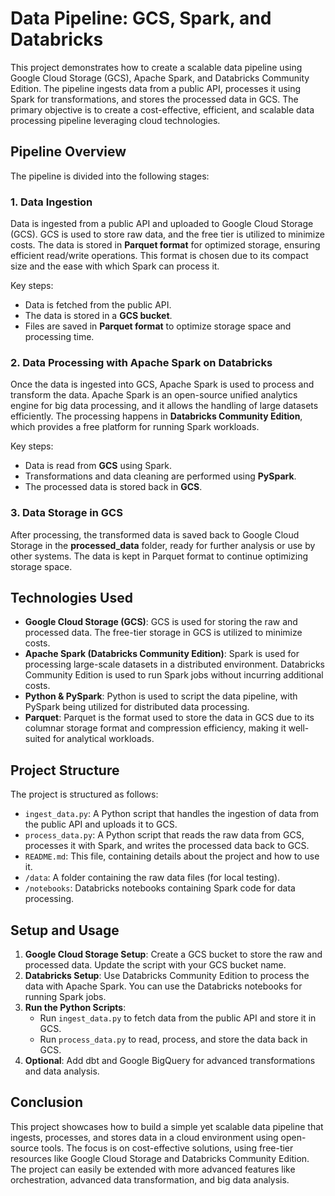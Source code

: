 # Data Pipeline: GCS, Spark, and Databricks

This project demonstrates how to create a scalable data pipeline using Google Cloud Storage (GCS), Apache Spark, and Databricks Community Edition. The pipeline ingests data from a public API, processes it using Spark for transformations, and stores the processed data in GCS. The primary objective is to create a cost-effective, efficient, and scalable data processing pipeline leveraging cloud technologies.

## Pipeline Overview

The pipeline is divided into the following stages:

### 1. Data Ingestion

Data is ingested from a public API and uploaded to Google Cloud Storage (GCS). GCS is used to store raw data, and the free tier is utilized to minimize costs. The data is stored in **Parquet format** for optimized storage, ensuring efficient read/write operations. This format is chosen due to its compact size and the ease with which Spark can process it.

Key steps:
- Data is fetched from the public API.
- The data is stored in a **GCS bucket**.
- Files are saved in **Parquet format** to optimize storage space and processing time.

### 2. Data Processing with Apache Spark on Databricks

Once the data is ingested into GCS, Apache Spark is used to process and transform the data. Apache Spark is an open-source unified analytics engine for big data processing, and it allows the handling of large datasets efficiently. The processing happens in **Databricks Community Edition**, which provides a free platform for running Spark workloads.

Key steps:
- Data is read from **GCS** using Spark.
- Transformations and data cleaning are performed using **PySpark**.
- The processed data is stored back in **GCS**.

### 3. Data Storage in GCS

After processing, the transformed data is saved back to Google Cloud Storage in the **processed_data** folder, ready for further analysis or use by other systems. The data is kept in Parquet format to continue optimizing storage space.

## Technologies Used

- **Google Cloud Storage (GCS)**: GCS is used for storing the raw and processed data. The free-tier storage in GCS is utilized to minimize costs.
- **Apache Spark (Databricks Community Edition)**: Spark is used for processing large-scale datasets in a distributed environment. Databricks Community Edition is used to run Spark jobs without incurring additional costs.
- **Python & PySpark**: Python is used to script the data pipeline, with PySpark being utilized for distributed data processing.
- **Parquet**: Parquet is the format used to store the data in GCS due to its columnar storage format and compression efficiency, making it well-suited for analytical workloads.

## Project Structure

The project is structured as follows:

- `ingest_data.py`: A Python script that handles the ingestion of data from the public API and uploads it to GCS.
- `process_data.py`: A Python script that reads the raw data from GCS, processes it with Spark, and writes the processed data back to GCS.
- `README.md`: This file, containing details about the project and how to use it.
- `/data`: A folder containing the raw data files (for local testing).
- `/notebooks`: Databricks notebooks containing Spark code for data processing.

## Setup and Usage

1. **Google Cloud Storage Setup**: Create a GCS bucket to store the raw and processed data. Update the script with your GCS bucket name.
2. **Databricks Setup**: Use Databricks Community Edition to process the data with Apache Spark. You can use the Databricks notebooks for running Spark jobs.
3. **Run the Python Scripts**: 
   - Run `ingest_data.py` to fetch data from the public API and store it in GCS.
   - Run `process_data.py` to read, process, and store the data back in GCS.
4. **Optional**: Add dbt and Google BigQuery for advanced transformations and data analysis.

## Conclusion

This project showcases how to build a simple yet scalable data pipeline that ingests, processes, and stores data in a cloud environment using open-source tools. The focus is on cost-effective solutions, using free-tier resources like Google Cloud Storage and Databricks Community Edition. The project can easily be extended with more advanced features like orchestration, advanced data transformation, and big data analysis.



